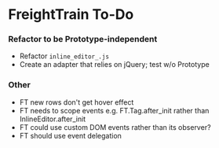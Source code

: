 # FreightTrain To-Do

### Refactor to be Prototype-independent

  - Refactor `inline_editor_.js`
  - Create an adapter that relies on jQuery; test w/o Prototype

### Other

  - FT new rows don't get hover effect
  - FT needs to scope events e.g. FT.Tag.after_init rather than InlineEditor.after_init
  - FT could use custom DOM events rather than its observer?
  - FT should use event delegation
